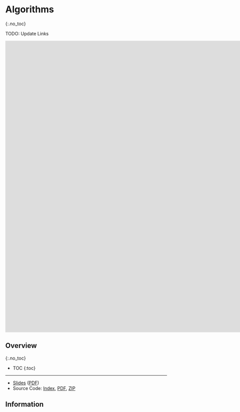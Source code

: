 # Algorithms
{:.no_toc}

TODO: Update Links

<iframe width="1680" height="909" src="https://www.youtube.com/embed/fykrlqbV9wM" frameborder="0" allow="accelerometer; autoplay; encrypted-media; gyroscope; picture-in-picture" allowfullscreen></iframe>

## Overview
{:.no_toc}

* TOC
{:toc}

***

* [Slides](https://docs.google.com/presentation/d/1tH5qsKb9Hc276JyUOg_6EgD-TTTMUEinvZJIuD2lA3s/edit) ([PDF](https://cdn.cs50.net/2019/fall/lectures/8/lecture8.pdf))
* Source Code: [Index](https://cdn.cs50.net/2019/fall/lectures/8/src8/), [PDF](https://cdn.cs50.net/2019/fall/lectures/8/src8.pdf), [ZIP](https://cdn.cs50.net/2019/fall/lectures/8/src8.zip)

## Information